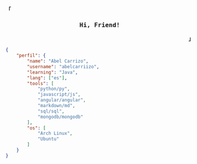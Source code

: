 <!-- Abel GitHub Profile -->
<p align="left"><strong><samp>「</samp></strong></p>
<div align="center">

### <span style="font-family: 'Iosevka', monospace;">Hi, Friend!</span>

</div>
<p align="right"><strong><samp>」</samp></strong></p>


```json
{
    "perfil": {
        "name": "Abel Carrizo",
        "username": "abelcarriizo",
        "learning": "Java",
        "lang": ["es"],
        "tools": [
            "python/py",
            "javascript/js",
            "angular/angular",
            "markdown/md",
            "sql/sql",
            "mongodb/mongodb"
        ],
        "os": [
            "Arch Linux",
            "Ubuntu"
        ]
    }
}
```
